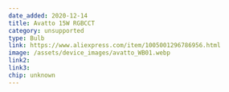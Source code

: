 ```yaml
---
date_added: 2020-12-14
title: Avatto 15W RGBCCT
category: unsupported
type: Bulb
link: https://www.aliexpress.com/item/1005001296786956.html
image: /assets/device_images/avatto_WB01.webp
link2: 
link3: 
chip: unknown
---
```

